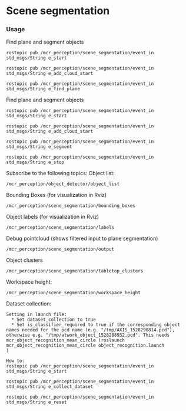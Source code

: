 # Scene segmentation

### Usage

Find plane and segment objects
```
rostopic pub /mcr_perception/scene_segmentation/event_in std_msgs/String e_start

rostopic pub /mcr_perception/scene_segmentation/event_in std_msgs/String e_add_cloud_start

rostopic pub /mcr_perception/scene_segmentation/event_in std_msgs/String e_find_plane
```


Find plane and segment objects
```
rostopic pub /mcr_perception/scene_segmentation/event_in std_msgs/String e_start

rostopic pub /mcr_perception/scene_segmentation/event_in std_msgs/String e_add_cloud_start

rostopic pub /mcr_perception/scene_segmentation/event_in std_msgs/String e_segment

rostopic pub /mcr_perception/scene_segmentation/event_in std_msgs/String e_stop
```

Subscribe to the following topics:
Object list:
```
/mcr_perception/object_detector/object_list
```

Bounding Boxes (for visualization in Rviz)
```
/mcr_perception/scene_segmentation/bounding_boxes
```

Object labels (for visualization in Rviz)
```
/mcr_perception/scene_segmentation/labels
```

Debug pointcloud (shows filtered input to plane segmentation)
```
/mcr_perception/scene_segmentation/output
```

Object clusters
```
/mcr_perception/scene_segmentation/tabletop_clusters
```

Workspace height:
```
/mcr_perception/scene_segmentation/workspace_height
```


Dataset collection:
```
Setting in launch file:
  * Set dataset_collection to true
  * Set is_classifier_required to true if the corresponding object names needed for the pcd name (e.g. "/tmp/AXIS_1528290814.pcd"), otherwise e.g. "/tmp/atwork_object_1528288932.pcd". This needs mcr_object_recognition_mean_circle (roslaunch mcr_object_recognition_mean_circle object_recognition.launch 
)

How to:
rostopic pub /mcr_perception/scene_segmentation/event_in std_msgs/String e_start

rostopic pub /mcr_perception/scene_segmentation/event_in std_msgs/String e_collect_dataset

rostopic pub /mcr_perception/scene_segmentation/event_in std_msgs/String e_reset

```